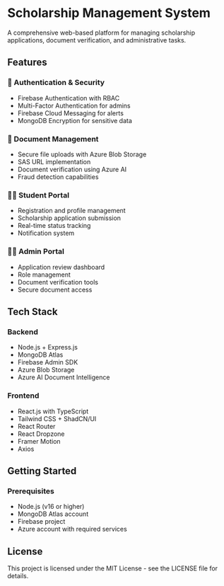 # Scholarship Management System

A comprehensive web-based platform for managing scholarship applications, document verification, and administrative tasks.

## Features

### 🔐 Authentication & Security

- Firebase Authentication with RBAC
- Multi-Factor Authentication for admins
- Firebase Cloud Messaging for alerts
- MongoDB Encryption for sensitive data

### 📄 Document Management

- Secure file uploads with Azure Blob Storage
- SAS URL implementation
- Document verification using Azure AI
- Fraud detection capabilities

### 👨‍🎓 Student Portal

- Registration and profile management
- Scholarship application submission
- Real-time status tracking
- Notification system

### 👨‍💼 Admin Portal

- Application review dashboard
- Role management
- Document verification tools
- Secure document access

## Tech Stack

### Backend

- Node.js + Express.js
- MongoDB Atlas
- Firebase Admin SDK
- Azure Blob Storage
- Azure AI Document Intelligence

### Frontend

- React.js with TypeScript
- Tailwind CSS + ShadCN/UI
- React Router
- React Dropzone
- Framer Motion
- Axios

## Getting Started

### Prerequisites

- Node.js (v16 or higher)
- MongoDB Atlas account
- Firebase project
- Azure account with required services

## License

This project is licensed under the MIT License - see the LICENSE file for details.
